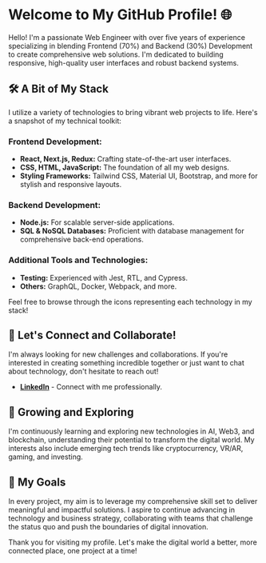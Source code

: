 # Welcome to My GitHub Profile! 🌐

Hello! I'm a passionate Web Engineer with over five years of experience specializing in blending Frontend (70%) and Backend (30%) Development to create comprehensive web solutions. I'm dedicated to building responsive, high-quality user interfaces and robust backend systems.

## 🛠 A Bit of My Stack

I utilize a variety of technologies to bring vibrant web projects to life. Here's a snapshot of my technical toolkit:

### Frontend Development:
- **React, Next.js, Redux:** Crafting state-of-the-art user interfaces.
- **CSS, HTML, JavaScript:** The foundation of all my web designs.
- **Styling Frameworks:** Tailwind CSS, Material UI, Bootstrap, and more for stylish and responsive layouts.

### Backend Development:
- **Node.js:** For scalable server-side applications.
- **SQL & NoSQL Databases:** Proficient with database management for comprehensive back-end operations.

### Additional Tools and Technologies:
- **Testing:** Experienced with Jest, RTL, and Cypress.
- **Others:** GraphQL, Docker, Webpack, and more.

Feel free to browse through the icons representing each technology in my stack!

## 🚀 Let's Connect and Collaborate!

I'm always looking for new challenges and collaborations. If you're interested in creating something incredible together or just want to chat about technology, don't hesitate to reach out!

- **[LinkedIn](https://www.linkedin.com/in/streltsov-vladimir/)** - Connect with me professionally.

## 🌱 Growing and Exploring

I'm continuously learning and exploring new technologies in AI, Web3, and blockchain, understanding their potential to transform the digital world. My interests also include emerging tech trends like cryptocurrency, VR/AR, gaming, and investing.

## 🎯 My Goals

In every project, my aim is to leverage my comprehensive skill set to deliver meaningful and impactful solutions. I aspire to continue advancing in technology and business strategy, collaborating with teams that challenge the status quo and push the boundaries of digital innovation.

Thank you for visiting my profile. Let's make the digital world a better, more connected place, one project at a time!


